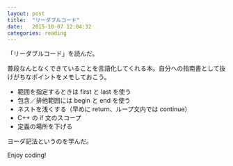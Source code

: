 ```yaml
---
layout: post
title:  "リーダブルコード"
date:   2015-10-07 12:04:32
categories: reading
---
```

「リーダブルコード」を読んだ。

普段なんとなくできていることを言語化してくれる本。自分への指南書として抜けがちなポイントをメモしておこう。

- 範囲を指定するときは first と last を使う
- 包含／排他範囲には begin と end を使う
- ネストを浅くする（早めに return、ループ文内では continue）
- C++ の if 文のスコープ
- 定義の場所を下げる

ヨーダ記法というのを学んだ。

Enjoy coding!

